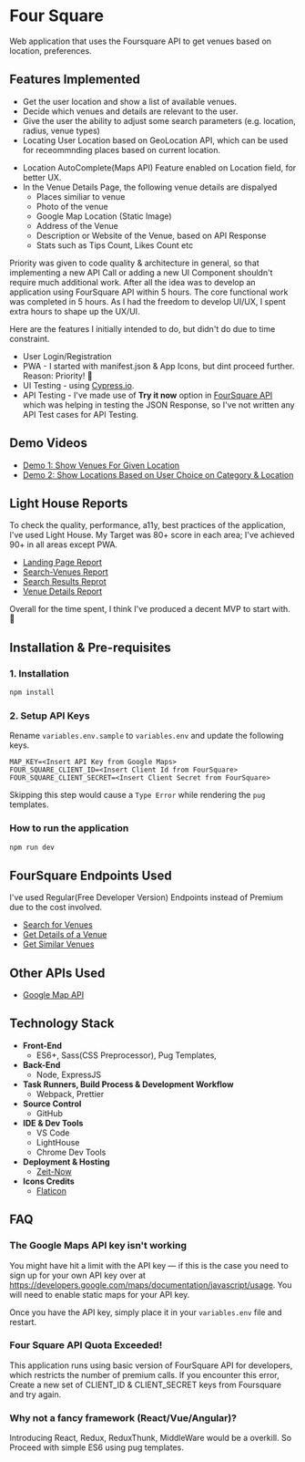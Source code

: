 # Four Square

Web application that uses the Foursquare API to get venues based on location, preferences.

## Features Implemented

* Get the user location and show a list of available venues.
* Decide which venues and details are relevant to the user.
* Give the user the ability to adjust some search parameters (e.g. location, radius, venue types)
* Locating User Location based on GeoLocation API, which can be used for receommnding places based on current location.

- Location AutoComplete(Maps API) Feature enabled on Location field, for better UX.
- In the Venue Details Page, the following venue details are dispalyed
  * Places similiar to venue
  * Photo of the venue
  * Google Map Location (Static Image)
  * Address of the Venue
  * Description or Website of the Venue, based on API Response
  * Stats such as Tips Count, Likes Count etc

Priority was given to code quality & architecture in general, so that implementing a new API Call or adding a new UI Component shouldn't require much additional work. After all the idea was to develop an application using FourSquare API within 5 hours. The core functional work was completed in 5 hours. As I had the freedom to develop UI/UX, I spent extra hours to shape up the UX/UI.

Here are the features I initially intended to do, but didn't do due to time constraint.

* User Login/Registration
* PWA - I started with manifest.json & App Icons, but dint proceed further. Reason: Priority! 🙂
* UI Testing - using [Cypress.io](https://www.cypress.io/).
* API Testing - I've made use of **Try it now** option in [FourSquare API](https://developer.foursquare.com/docs/api/getting-started) which was helping in testing the JSON Response, so I've not written any API Test cases for API Testing.

## Demo Videos

* [Demo 1: Show Venues For Given Location](https://youtu.be/mfRo2okyzTw)
* [Demo 2: Show Locations Based on User Choice on Category & Location](https://youtu.be/vePZcJFRV2U)

## Light House Reports

To check the quality, performance, a11y, best practices of the application, I've used Light House.
My Target was 80+ score in each area; I've achieved 90+ in all areas except PWA.

* [Landing Page Report](https://bit.ly/fs-landing-report)
* [Search-Venues Report](https://bit.ly/fs-search-report)
* [Search Results Reprot](https://bit.ly/fs-search-results-report)
* [Venue Details Report](https://bit.ly/fs-venue-report)

Overall for the time spent, I think I've produced a decent MVP to start with. 🙂

## Installation & Pre-requisites

### 1. Installation

```bash
npm install
```

### 2. Setup API Keys

Rename `variables.env.sample` to `variables.env` and update the following keys.

```
MAP_KEY=<Insert API Key from Google Maps>
FOUR_SQUARE_CLIENT_ID=<Insert Client Id from FourSquare>
FOUR_SQUARE_CLIENT_SECRET=<Insert Client Secret from FourSquare>
```

Skipping this step would cause a `Type Error` while rendering the `pug` templates.

### How to run the application

```bash
npm run dev
```

## FourSquare Endpoints Used

I've used Regular(Free Developer Version) Endpoints instead of Premium due to the cost involved.

* [Search for Venues](https://developer.foursquare.com/docs/api/venues/search)
* [Get Details of a Venue](https://developer.foursquare.com/docs/api/venues/details)
* [Get Similar Venues](https://developer.foursquare.com/docs/api/venues/similar)

## Other APIs Used

* [Google Map API](https://console.cloud.google.com/google/maps-apis)

## Technology Stack

* **Front-End**
  * ES6+, Sass(CSS Preprocessor), Pug Templates,
* **Back-End**
  * Node, ExpressJS
* **Task Runners, Build Process & Development Workflow**
  * Webpack, Prettier
* **Source Control**
  * GitHub
* **IDE & Dev Tools**
  * VS Code
  * LightHouse
  * Chrome Dev Tools
* **Deployment & Hosting**
  * [Zeit-Now](https://zeit.co/now)
* **Icons Credits**
  * [Flaticon](https://www.flaticon.com/)

## FAQ

### The Google Maps API key isn't working

You might have hit a limit with the API key — if this is the case you need to sign up for your own API key over at <https://developers.google.com/maps/documentation/javascript/usage>.
You will need to enable static maps for your API key.

Once you have the API key, simply place it in your `variables.env` file and restart.

### Four Square API Quota Exceeded!

This application runs using basic version of FourSquare API for developers, which restricts the number of premium calls.
If you encounter this error, Create a new set of CLIENT_ID & CLIENT_SECRET keys from Foursquare and try again.

### Why not a fancy framework (React/Vue/Angular)?

Introducing React, Redux, ReduxThunk, MiddleWare would be a overkill. So Proceed with simple ES6 using pug templates.
